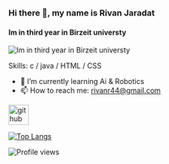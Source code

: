 ### Hi there 👋, my name is Rivan Jaradat
#### Im in third year in Birzeit universty
![Im in third year in Birzeit universty](https://i.pinimg.com/564x/2a/a1/23/2aa12353a73431dfb1d345f08d8e003d.jpg)


Skills: c / java / HTML / CSS

- 🌱 I’m currently learning Ai & Robotics 
- 📫 How to reach me: rivanr44@gmail.com 


[<img src='https://cdn.jsdelivr.net/npm/simple-icons@3.0.1/icons/github.svg' alt='github' height='40'>](https://github.com/Rivanjaradat)  

[![Top Langs](https://github-readme-stats.vercel.app/api/top-langs/?username=Rivanjaradat)](https://github.com/anuraghazra/github-readme-stats)

![Profile views](https://gpvc.arturio.dev/Rivanjaradat)  
